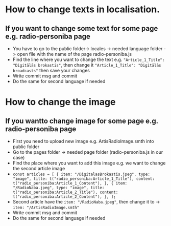 # How to change texts in localisation.

## If you want to change some text for some page e.g. radio-personiba page

- You have to go to the public folder-> locales -> needed language folder -> open file with the name of the page radio-personiba.js
- Find the line where you want to change the text e.g. `"Article_1_Title": "Digitālās brokastis"`, then change it `"Article_1_Title": "Digitālās broadcasts"` then save your changes
- Write commit msg and commit
- Do the same for second language if needed

# How to change the image

## If you wantto change image for some page e.g. radio-personiba page

- First you need to upload new image e.g. ArtisRadioImage.smth into public folder
- Go to the pages folder -> needed page folder (radio-personiba.js in our case)
- Find the place where you want to add this image e.g. we want to change the second article image
- `const articles = [
  {
    item: "/DigitalasBrokastis.jpeg",
    type: "image",
    title: t("radio_personiba:Article_1_Title"),
    content: t("radio_personiba:Article_1_Content"),
  },
  {
    item: "/RadioNaba.jpeg",
    type: "image",
    title: t("radio_personiba:Article_2_Title"),
    content: t("radio_personiba:Article_2_Content"),
  },
];`
- Second article have the `item: "/RadioNaba.jpeg"`, then change it to -> `item: "/ArtisRadioImage.smth"`
- Write commit msg and commit
- Do the same for second language if needed
